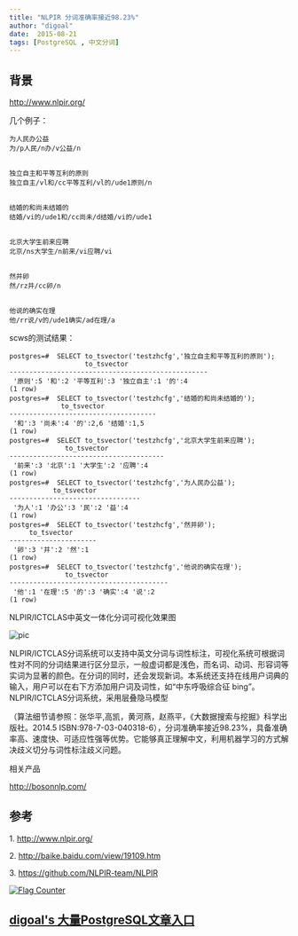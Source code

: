 ```yaml
---
title: "NLPIR 分词准确率接近98.23%"
author: "digoal"
date:  2015-08-21
tags: [PostgreSQL , 中文分词]
---
```

## 背景                                                   
http://www.nlpir.org/  
  
几个例子：  
  
```  
为人民办公益  
为/p人民/n办/v公益/n  
  
  
独立自主和平等互利的原则  
独立自主/vl和/cc平等互利/vl的/ude1原则/n  
  
  
结婚的和尚未结婚的  
结婚/vi的/ude1和/cc尚未/d结婚/vi的/ude1  
  
  
北京大学生前来应聘  
北京/ns大学生/n前来/vi应聘/vi  
  
  
然并卵  
然/rz并/cc卵/n  
  
  
他说的确实在理  
他/rr说/v的/ude1确实/ad在理/a  
```  
  
  
scws的测试结果：  
  
```  
postgres=#  SELECT to_tsvector('testzhcfg','独立自主和平等互利的原则');  
                   to_tsvector                      
--------------------------------------------------  
 '原则':5 '和':2 '平等互利':3 '独立自主':1 '的':4  
(1 row)  
postgres=#  SELECT to_tsvector('testzhcfg','结婚的和尚未结婚的');  
             to_tsvector               
-------------------------------------  
 '和':3 '尚未':4 '的':2,6 '结婚':1,5  
(1 row)  
postgres=#  SELECT to_tsvector('testzhcfg','北京大学生前来应聘');  
              to_tsvector                
---------------------------------------  
 '前来':3 '北京':1 '大学生':2 '应聘':4  
(1 row)  
postgres=#  SELECT to_tsvector('testzhcfg','为人民办公益');  
           to_tsvector             
---------------------------------  
 '为人':1 '办公':3 '民':2 '益':4  
(1 row)  
postgres=#  SELECT to_tsvector('testzhcfg','然并卵');  
     to_tsvector        
----------------------  
 '卵':3 '并':2 '然':1  
(1 row)  
postgres=#  SELECT to_tsvector('testzhcfg','他说的确实在理');  
              to_tsvector                 
----------------------------------------  
 '他':1 '在理':5 '的':3 '确实':4 '说':2  
(1 row)  
```  
  
NLPIR/ICTCLAS中英文一体化分词可视化效果图  
  
![pic](20150821_01_pic_001.png)  
  
  NLPIR/ICTCLAS分词系统可以支持中英文分词与词性标注，可视化系统可根据词性对不同的分词结果进行区分显示，一般虚词都是浅色，而名词、动词、形容词等实词为显著的颜色。在分词的同时，还会发现新词。本系统还支持在线用户词典的输入，用户可以在右下方添加用户词及词性，如“中东呼吸综合征 bing”。NLPIR/ICTCLAS分词系统，采用层叠隐马模型  
  
（算法细节请参照：张华平,高凯，黄河燕，赵燕平，《大数据搜索与挖掘》科学出版社。2014.5 ISBN:978-7-03-040318-6），分词准确率接近98.23%，具备准确率高、速度快、可适应性强等优势。它能够真正理解中文，利用机器学习的方式解决歧义切分与词性标注歧义问题。  
  
相关产品  
  
http://bosonnlp.com/  
  
## 参考  
1\. http://www.nlpir.org/  
  
2\. http://baike.baidu.com/view/19109.htm  
  
3\. https://github.com/NLPIR-team/NLPIR  
  
  
<a rel="nofollow" href="http://info.flagcounter.com/h9V1"  ><img src="http://s03.flagcounter.com/count/h9V1/bg_FFFFFF/txt_000000/border_CCCCCC/columns_2/maxflags_12/viewers_0/labels_0/pageviews_0/flags_0/"  alt="Flag Counter"  border="0"  ></a>  
  
  
  
  
  
  
## [digoal's 大量PostgreSQL文章入口](https://github.com/digoal/blog/blob/master/README.md "22709685feb7cab07d30f30387f0a9ae")
  
